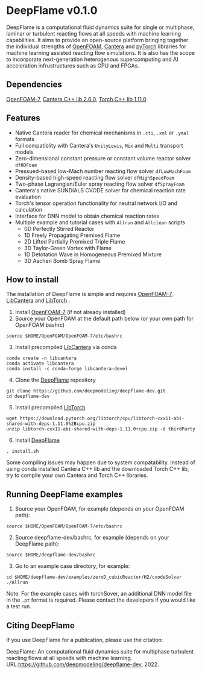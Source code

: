 # DeepFlame v0.1.0
DeepFlame is a computational fluid dynamics suite for single or multiphase, laminar or turbulent reacting flows at all speeds with machine learning capabilities. It aims to provide an open-source platform bringing together the individual strengths of [OpenFOAM](https://openfoam.org), [Cantera](https://cantera.org) and [pyTorch](https://pytorch.org/) libraries for machine learning assisted reacting flow simulations. It is also has the scope to incorporate next-generation heterogenous supercomputing and AI acceleration infrustructures such as GPU and FPGAs.  

## Dependencies
[OpenFOAM-7](https://openfoam.org/version/7), [Cantera C++ lib 2.6.0](https://anaconda.org/conda-forge/libcantera-devel), [Torch C++ lib 1.11.0](https://pytorch.org/)

## Features
- Native Cantera reader for chemical mechanisms in `.cti`, `.xml` or `.ymal` formats
- Full compatiblity with Cantera's `UnityLewis`, `Mix` and `Multi` transport models
- Zero-dimensional constant pressure or constant volume reactor solver `df0DFoam`
- Pressued-based low-Mach number reacting flow solver `dfLowMachFoam`
- Density-based high-speed reacting flow solver `dfHighSpeedFoam`
- Two-phase Lagrangian/Euler spray reacting flow solver `dfSprayFoam`
- Cantera's native SUNDIALS CVODE solver for chemical reaction rate evaluation
- Torch's tensor operation functionality for neutral network I/O and calculation
- Interface for DNN model to obtain chemical reaction rates 
- Multiple example and tutorial cases with `Allrun` and `Allclean` scripts
  - 0D Perfectly Stirred Reactor
  - 1D Freely Propagating Premixed Flame
  - 2D Lifted Partially Premixed Triple Flame
  - 3D Taylor-Green Vortex with Flame
  - 1D Detotation Wave in Homogeneous Premixed Mixture
  - 3D Aachen Bomb Spray Flame

## How to install
The installation of DeepFlame is simple and requires [OpenFOAM-7](https://openfoam.org/version/7), [LibCantera](https://anaconda.org/conda-forge/libcantera-devel) and [LibTorch](https://pytorch.org/) . 

1. Install [OpenFOAM-7](https://openfoam.org/version/7) (if not already installed)
2. Source your OpenFOAM at the default path below (or your own path for OpenFOAM bashrc)
```
source $HOME/OpenFOAM/OpenFOAM-7/etc/bashrc 
```
3. Install precompiled [LibCantera](https://anaconda.org/conda-forge/libcantera-devel) via conda
```
conda create -n libcantera
conda activate libcantera
conda install -c conda-forge libcantera-devel
```
4. Clone the [DeepFlame](https://github.com/deepmodeling/deepflame-dev) repository
```
git clone https://github.com/deepmodeling/deepflame-dev.git
cd deepflame-dev
```
5. Install precompiled [LibTorch](https://pytorch.org/) 
```
wget https://download.pytorch.org/libtorch/cpu/libtorch-cxx11-abi-shared-with-deps-1.11.0%2Bcpu.zip
unzip libtorch-cxx11-abi-shared-with-deps-1.11.0+cpu.zip -d thirdParty
```
6. Install [DeepFlame](https://github.com/deepmodeling/deepflame-dev)
```
. install.sh
```
Some compiling issues may happen due to system compatability. Instead of using conda installed Cantera C++ lib and the downloaded Torch C++ lib, try to compile your own Cantera and Torch C++ libraries.

## Running DeepFlame examples
1. Source your OpenFOAM, for example (depends on your OpenFOAM path):
```
source $HOME/OpenFOAM/OpenFOAM-7/etc/bashrc 
```
2. Source deepflame-dev/bashrc, for example (depends on your DeepFlame path):
```
source $HOME/deepflame-dev/bashrc
```
3. Go to an example case directory, for example:
```
cd $HOME/deepflame-dev/examples/zeroD_cubicReactor/H2/cvodeSolver
./Allrun
```

Note: For the example cases with torchSover, an additional DNN model file in the `.pt` format is required. Please contact the developers if you would like a test run. 


## Citing DeepFlame
If you use DeepFlame for a publication, please use the citation: 

DeepFlame: An computational fluid dynamics suite for multiphase turbulent reacting flows at all speeds with machine learning. URL:https://github.com/deepmodeling/deepflame-dev, 2022.
